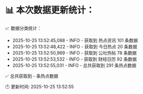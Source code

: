 📊 本次数据更新统计：
==========================

📈 数据分类统计：
- 2025-10-25 13:52:45,088 - INFO - 获取到 热点资讯 101 条数据
- 2025-10-25 13:52:48,422 - INFO - 获取到 今日热点 20 条数据
- 2025-10-25 13:52:50,969 - INFO - 获取到 公社热帖 78 条数据
- 2025-10-25 13:52:53,532 - INFO - 获取到 财经日历 92 条数据
- 2025-10-25 13:52:55,031 - INFO - 总共获取到 291 条热点数据

✅ 总共获取到 - 条热点数据

🕐 更新时间: 2025-10-25 13:52:55
